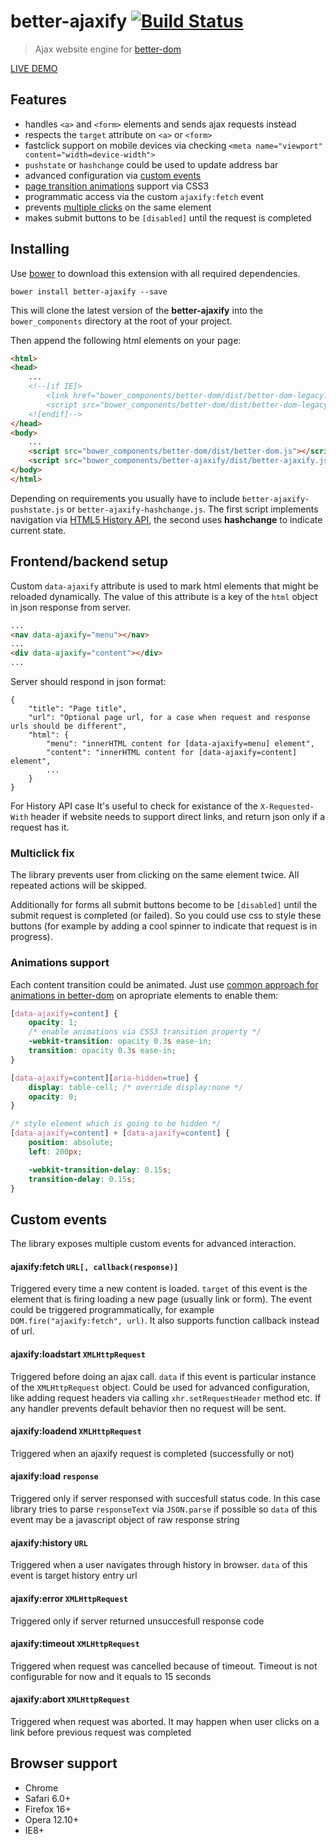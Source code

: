 # better-ajaxify [![Build Status](https://api.travis-ci.org/chemerisuk/better-ajaxify.png?branch=master)](http://travis-ci.org/chemerisuk/better-ajaxify)
> Ajax website engine for [better-dom](https://github.com/chemerisuk/better-dom)

[LIVE DEMO](http://chemerisuk.github.io/better-ajaxify/)

## Features
* handles `<a>` and `<form>` elements and sends ajax requests instead
* respects the `target` attribute on `<a>` or `<form>`
* fastclick support on mobile devices via checking `<meta name="viewport" content="width=device-width">`
* `pushstate` or `hashchange` could be used to update address bar
* advanced configuration via [custom events](#custom-events)
* [page transition animations](#animations-support) support via CSS3
* programmatic access via the custom `ajaxify:fetch` event
* prevents [multiple clicks](#multiclick-fix) on the same element
* makes submit buttons to be `[disabled]` until the request is completed

## Installing
Use [bower](http://bower.io/) to download this extension with all required dependencies.

    bower install better-ajaxify --save

This will clone the latest version of the __better-ajaxify__ into the `bower_components` directory at the root of your project.

Then append the following html elements on your page:

```html
<html>
<head>
    ...
    <!--[if IE]>
        <link href="bower_components/better-dom/dist/better-dom-legacy.htc" rel="htc"/>
        <script src="bower_components/better-dom/dist/better-dom-legacy.js"></script>
    <![endif]-->
</head>
<body>
    ...
    <script src="bower_components/better-dom/dist/better-dom.js"></script>
    <script src="bower_components/better-ajaxify/dist/better-ajaxify.js"></script>
</body>
</html>
```

Depending on requirements you usually have to include `better-ajaxify-pushstate.js` or `better-ajaxify-hashchange.js`. The first script implements navigation via [HTML5 History API](https://developer.mozilla.org/en/docs/DOM/Manipulating_the_browser_history), the second uses __hashchange__ to indicate current state.

## Frontend/backend setup
Custom `data-ajaxify` attribute is used to mark html elements that might be reloaded dynamically. The value of this attribute is a key of the `html` object in json response from server.

```html
...
<nav data-ajaxify="menu"></nav>
...
<div data-ajaxify="content"></div>
...
```
Server should respond in json format:

    {
        "title": "Page title",
        "url": "Optional page url, for a case when request and response urls should be different",
        "html": {
            "menu": "innerHTML content for [data-ajaxify=menu] element",
            "content": "innerHTML content for [data-ajaxify=content] element",
            ...
        }
    }

For History API case It's useful to check for existance of the `X-Requested-With` header if website needs to support direct links, and return json only if a request has it.

### Multiclick fix
The library prevents user from clicking on the same element twice. All repeated actions will be skipped.

Additionally for forms all submit buttons become to be `[disabled]` until the submit request is completed (or failed). So you could use css to style these buttons (for example by adding a cool spinner to indicate that request is in progress).

### Animations support
Each content transition could be animated. Just use [common approach for animations in better-dom](http://jsfiddle.net/C3WeM/4/) on apropriate elements to enable them:

```css
[data-ajaxify=content] {
    opacity: 1;
    /* enable animations via CSS3 transition property */
    -webkit-transition: opacity 0.3s ease-in;
    transition: opacity 0.3s ease-in;
}

[data-ajaxify=content][aria-hidden=true] {
    display: table-cell; /* override display:none */
    opacity: 0;
}

/* style element which is going to be hidden */
[data-ajaxify=content] + [data-ajaxify=content] {
    position: absolute;
    left: 200px;

    -webkit-transition-delay: 0.15s;
    transition-delay: 0.15s;
}
```

## Custom events
The library exposes multiple custom events for advanced interaction.

#### ajaxify:fetch `URL[, callback(response)]`
Triggered every time a new content is loaded. `target` of this event is the element that is firing loading a new page (usually link or form). The event could be triggered programmatically, for example `DOM.fire("ajaxify:fetch", url)`. It also supports function callback instead of url.

#### ajaxify:loadstart `XMLHttpRequest`
Triggered before doing an ajax call. `data` if this event is particular instance of the `XMLHttpRequest` object. Could be used for advanced configuration, like adding request headers via calling `xhr.setRequestHeader` method etc. If any handler prevents default behavior then no request will be sent.

#### ajaxify:loadend `XMLHttpRequest`
Triggered when an ajaxify request is completed (successfully or not)

#### ajaxify:load `response`
Triggered only if server responsed with succesfull status code. In this case library tries to parse `responseText` via `JSON.parse` if possible so `data` of this event may be a javascript object of raw response string

#### ajaxify:history `URL`
Triggered when a user navigates through history in browser. `data` of this event is target history entry url

#### ajaxify:error `XMLHttpRequest`
Triggered only if server returned unsuccesfull response code

#### ajaxify:timeout `XMLHttpRequest`
Triggered when request was cancelled because of timeout. Timeout is not configurable for now and it equals to 15 seconds

#### ajaxify:abort `XMLHttpRequest`
Triggered when request was aborted. It may happen when user clicks on a link before previous request was completed

## Browser support
* Chrome
* Safari 6.0+
* Firefox 16+
* Opera 12.10+
* IE8+
